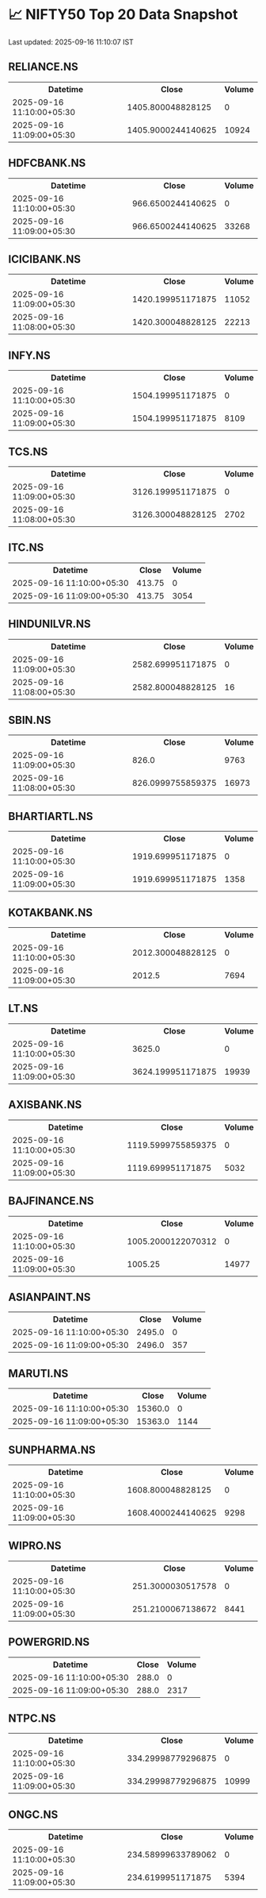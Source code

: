 # 📈 NIFTY50 Top 20 Data Snapshot

Last updated: 2025-09-16 11:10:07 IST

## RELIANCE.NS

<table>
  <tr><th>Datetime</th><th>Close</th><th>Volume</th></tr>
  <tr><td>2025-09-16 11:10:00+05:30</td><td>1405.800048828125</td><td>0</td></tr>
  <tr><td>2025-09-16 11:09:00+05:30</td><td>1405.9000244140625</td><td>10924</td></tr>
</table>

## HDFCBANK.NS

<table>
  <tr><th>Datetime</th><th>Close</th><th>Volume</th></tr>
  <tr><td>2025-09-16 11:10:00+05:30</td><td>966.6500244140625</td><td>0</td></tr>
  <tr><td>2025-09-16 11:09:00+05:30</td><td>966.6500244140625</td><td>33268</td></tr>
</table>

## ICICIBANK.NS

<table>
  <tr><th>Datetime</th><th>Close</th><th>Volume</th></tr>
  <tr><td>2025-09-16 11:09:00+05:30</td><td>1420.199951171875</td><td>11052</td></tr>
  <tr><td>2025-09-16 11:08:00+05:30</td><td>1420.300048828125</td><td>22213</td></tr>
</table>

## INFY.NS

<table>
  <tr><th>Datetime</th><th>Close</th><th>Volume</th></tr>
  <tr><td>2025-09-16 11:10:00+05:30</td><td>1504.199951171875</td><td>0</td></tr>
  <tr><td>2025-09-16 11:09:00+05:30</td><td>1504.199951171875</td><td>8109</td></tr>
</table>

## TCS.NS

<table>
  <tr><th>Datetime</th><th>Close</th><th>Volume</th></tr>
  <tr><td>2025-09-16 11:09:00+05:30</td><td>3126.199951171875</td><td>0</td></tr>
  <tr><td>2025-09-16 11:08:00+05:30</td><td>3126.300048828125</td><td>2702</td></tr>
</table>

## ITC.NS

<table>
  <tr><th>Datetime</th><th>Close</th><th>Volume</th></tr>
  <tr><td>2025-09-16 11:10:00+05:30</td><td>413.75</td><td>0</td></tr>
  <tr><td>2025-09-16 11:09:00+05:30</td><td>413.75</td><td>3054</td></tr>
</table>

## HINDUNILVR.NS

<table>
  <tr><th>Datetime</th><th>Close</th><th>Volume</th></tr>
  <tr><td>2025-09-16 11:09:00+05:30</td><td>2582.699951171875</td><td>0</td></tr>
  <tr><td>2025-09-16 11:08:00+05:30</td><td>2582.800048828125</td><td>16</td></tr>
</table>

## SBIN.NS

<table>
  <tr><th>Datetime</th><th>Close</th><th>Volume</th></tr>
  <tr><td>2025-09-16 11:09:00+05:30</td><td>826.0</td><td>9763</td></tr>
  <tr><td>2025-09-16 11:08:00+05:30</td><td>826.0999755859375</td><td>16973</td></tr>
</table>

## BHARTIARTL.NS

<table>
  <tr><th>Datetime</th><th>Close</th><th>Volume</th></tr>
  <tr><td>2025-09-16 11:10:00+05:30</td><td>1919.699951171875</td><td>0</td></tr>
  <tr><td>2025-09-16 11:09:00+05:30</td><td>1919.699951171875</td><td>1358</td></tr>
</table>

## KOTAKBANK.NS

<table>
  <tr><th>Datetime</th><th>Close</th><th>Volume</th></tr>
  <tr><td>2025-09-16 11:10:00+05:30</td><td>2012.300048828125</td><td>0</td></tr>
  <tr><td>2025-09-16 11:09:00+05:30</td><td>2012.5</td><td>7694</td></tr>
</table>

## LT.NS

<table>
  <tr><th>Datetime</th><th>Close</th><th>Volume</th></tr>
  <tr><td>2025-09-16 11:10:00+05:30</td><td>3625.0</td><td>0</td></tr>
  <tr><td>2025-09-16 11:09:00+05:30</td><td>3624.199951171875</td><td>19939</td></tr>
</table>

## AXISBANK.NS

<table>
  <tr><th>Datetime</th><th>Close</th><th>Volume</th></tr>
  <tr><td>2025-09-16 11:10:00+05:30</td><td>1119.5999755859375</td><td>0</td></tr>
  <tr><td>2025-09-16 11:09:00+05:30</td><td>1119.699951171875</td><td>5032</td></tr>
</table>

## BAJFINANCE.NS

<table>
  <tr><th>Datetime</th><th>Close</th><th>Volume</th></tr>
  <tr><td>2025-09-16 11:10:00+05:30</td><td>1005.2000122070312</td><td>0</td></tr>
  <tr><td>2025-09-16 11:09:00+05:30</td><td>1005.25</td><td>14977</td></tr>
</table>

## ASIANPAINT.NS

<table>
  <tr><th>Datetime</th><th>Close</th><th>Volume</th></tr>
  <tr><td>2025-09-16 11:10:00+05:30</td><td>2495.0</td><td>0</td></tr>
  <tr><td>2025-09-16 11:09:00+05:30</td><td>2496.0</td><td>357</td></tr>
</table>

## MARUTI.NS

<table>
  <tr><th>Datetime</th><th>Close</th><th>Volume</th></tr>
  <tr><td>2025-09-16 11:10:00+05:30</td><td>15360.0</td><td>0</td></tr>
  <tr><td>2025-09-16 11:09:00+05:30</td><td>15363.0</td><td>1144</td></tr>
</table>

## SUNPHARMA.NS

<table>
  <tr><th>Datetime</th><th>Close</th><th>Volume</th></tr>
  <tr><td>2025-09-16 11:10:00+05:30</td><td>1608.800048828125</td><td>0</td></tr>
  <tr><td>2025-09-16 11:09:00+05:30</td><td>1608.4000244140625</td><td>9298</td></tr>
</table>

## WIPRO.NS

<table>
  <tr><th>Datetime</th><th>Close</th><th>Volume</th></tr>
  <tr><td>2025-09-16 11:10:00+05:30</td><td>251.3000030517578</td><td>0</td></tr>
  <tr><td>2025-09-16 11:09:00+05:30</td><td>251.2100067138672</td><td>8441</td></tr>
</table>

## POWERGRID.NS

<table>
  <tr><th>Datetime</th><th>Close</th><th>Volume</th></tr>
  <tr><td>2025-09-16 11:10:00+05:30</td><td>288.0</td><td>0</td></tr>
  <tr><td>2025-09-16 11:09:00+05:30</td><td>288.0</td><td>2317</td></tr>
</table>

## NTPC.NS

<table>
  <tr><th>Datetime</th><th>Close</th><th>Volume</th></tr>
  <tr><td>2025-09-16 11:10:00+05:30</td><td>334.29998779296875</td><td>0</td></tr>
  <tr><td>2025-09-16 11:09:00+05:30</td><td>334.29998779296875</td><td>10999</td></tr>
</table>

## ONGC.NS

<table>
  <tr><th>Datetime</th><th>Close</th><th>Volume</th></tr>
  <tr><td>2025-09-16 11:10:00+05:30</td><td>234.58999633789062</td><td>0</td></tr>
  <tr><td>2025-09-16 11:09:00+05:30</td><td>234.6199951171875</td><td>5394</td></tr>
</table>

